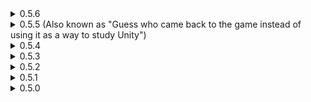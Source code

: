 <details>
<summary>0.5.6 </summary>

* Witch Hunter's Tools
	* Removed unneeded SphereCollider so it should no longer have collision.
* Adrenaline Core
	* Added Transcendence check so if player has it, item checks for shield damage instead of health damage. This can be disabled in the config.
	* Added additional checks to health, so when player loses health from scrapping items and other things that modify max health, delevel won't trigger.
* Fixed sound attenuation for all items and equipment, it should now be 100m for everything instead of being 30m for some and infinite for others.
* Removed some BetterUI tags from items so they no longer "stack" stats with other items.
* Added missing R2API Language and Prefab dependency.
</details>
<details>
<summary>0.5.5 (Also known as "Guess who came back to the game instead of using it as a way to study Unity")</summary>

* Witch Hunter's Tools
	* New item
* Fixed error on start up if BetterUI was not present, for real this time.
* Fixed error on start up if ShrineOfRepair was not present.
* Fixed modded items having small icons when scrapping\printing.
* Rewrote how text strings are filled. Now also dynamically updates with in-game config changes (this feature requires RiskOfOptions version 2.6.0 or higher, will probably throw errors if below).
	* _Thanks to Faby for telling me that my current implementation is shit, new implementation should lead to better performance overall._
* Added missing "restartRequired" flag to some options in RiskOfOptions, mainly those that are used in catalog initialization.
* Made all equipment Enigma incompatible.
	* _I've finally played with Enigma, for the first time in 200 hours, and as it turns out none of my equipment are Enigma-compatible. Skull instantly stops working, dealing damage once, Chronoshift does nothing (while potentially throwing errors in network play) and Checkpoint instantly transforms back into equipment. This is all due to how I made them and how there are checks for what equipment player has. While I can fix it, I honestly don't want to, especially with Chronoshift, maybe on code rewrite._
* Sheen
	* Lowered per stack scaling to 150% (was 250%).
	* Proc coefficient is now 0 (was 1.0).
	* Buff application now has 1.5 second cooldown (can be adjusted in the config).
	* Max buff stacks for the first item is now 3 (was 2).
		* _Original intent for Sheen was to give caster type of character (Loader, Artificer, Acrid to some extend) something to do while their main damaging ability is recharging. However, due to how game is designed, characters that benefit the most from Sheen are those that actively spam abilities together with using primaries, so Huntress, Mercenary and the likes. And those lads obviously don't need more damage. Buff application is now also on a short cooldown and now stacks up to 3 by default, so the intent of stacking the buff and then discharging it after you did your primary "rotation" is there._
	* Added config entries for per stack damage and per stack buff amount.
* Atma's Impaler
	* Changed how item works. Now instead of giving percentage of health as damage, now it gives one level worth of base damage per 250HP (-25% per stack, stacks hyperbolically). Always gives at least one level worth of base damage.
		* _Base damage is a tricky thing to balance to be honest, there is a reason why base game doesn't really do that outside of a single, very rare item. Original Atma had very bad scaling, post loop you would be lucky to get 10 base damage out of it which is nothing. I'll play a bit more with new version to see if it needs additional balancing._
* Adrenaline Core
	* Fixed pick up not rotating.
* Fuelling Bellows
	* Added some additional logging, can be disabled in the config as usual.
* Skull of Impending Doom
	* Fixed damage, but not speed, buff appearing sometimes on clients when using different equipment.
</details>
<details>
<summary>0.5.4 </summary>

* Fixed error on start up if BetterUI was not present.
* Implemented item displays for Sniper and Rocket.
* Chronoshift
	* "Fixed" compatibility issue with NetworkedTimedBuffs
		* _Technically the issue is fixed from NetworkedTimedBuffs side, but since I got the bug report might as well put it here._
* Sorcerer's Pills
	* Added information about what it corrupts to pickup text.
* Updated dependencies.
</details>
<details>
<summary>0.5.3 </summary>

* Adrenaline Core
	* Fixed errors and UI disappearing when using RiskUI
		* _Currently the UI portion of the item just disables itself when it can't find some things that RiskUI removes. I might add actual UI with appropriate style to support RiskUI, but for now, we just disable the leveling bar. It also opens another can of worms of supporting each UI that comes out (which I doubt more will happen but still) and I really don't wanna do that. In the meantime, you can check you current Adrenaline level by looking at the color of the item display's glow._
	* Fixed an issue when disabling UI in RiskOfOptions didn't actually disable it.
</details>
<details>
<summary>0.5.2 </summary>

* Adrenaline Core
	* New item.
* New console command "give_item_ai"
	* It can be used to give AI team items when either Artifact of Evolution is enabled or if players are in Void Fields. Won't work otherwise.
* Skull of Impending Doom
	* DamageType now also inculdes DoT.
* Atma's Impaler
	* BetterUI now shows actual bonus damage from the item instead of percent value.
</details>
<details>
<summary>0.5.1 </summary>

* Pizza Box
	* Tier replaced with Lunar
		* _After some thinking and suggestions, I decided to move Pizza Box into Lunar tier from Legendary. Simply put, the item is way too playstyle changing to be red, unless you deliberately want to play with it, finding it inside Stage 4 chest can lead to frustration, if you pick it up it can end your run and if you don't you just wasted gold on something that you can't even pick up. It doesn't suit Lunar tier stylistically, maybe something for later_.
	* Removed unneeded after parry grace buff, replaced it with in-game invincibility.
* Added item displays for Miner, Enforcer, Nemforcer and Paladin.
</details>
<details>
<summary>0.5.0 </summary>

* Initial release
</details>
